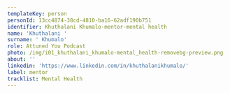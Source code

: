 ```yaml
---
templateKey: person
personId: 13cc4874-38cd-4810-ba16-62adf190b751
identifier: Khuthalani Khumalo-mentor-mental health
name: 'Khuthalani '
surname: ' Khumalo'
role: Attuned You Podcast
photo: /img/i01_khuthalani_khumalo-mental_health-removebg-preview.png
about: ''
linkedin: 'https://www.linkedin.com/in/khuthalanikhumalo/'
label: mentor
tracklist: Mental Health
---
```

